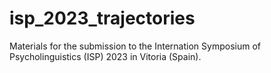 # isp_2023_trajectories
Materials for the submission to the Internation Symposium of Psycholinguistics (ISP)  2023 in Vitoria (Spain).
